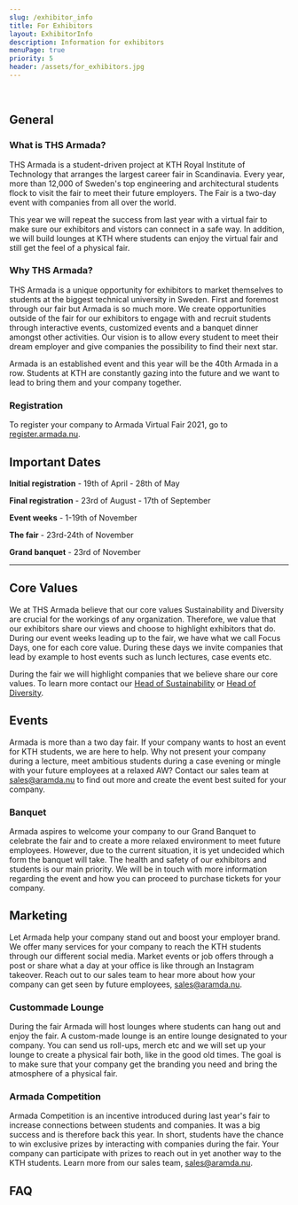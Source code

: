 ```yaml
---
slug: /exhibitor_info
title: For Exhibitors
layout: ExhibitorInfo
description: Information for exhibitors
menuPage: true
priority: 5
header: /assets/for_exhibitors.jpg
---
```


<br />
<a class="anchor" id="register-here"></a>

## General

<a class="anchor" id="armada2021"></a>

### What is THS Armada?

THS Armada is a student-driven project at KTH Royal Institute of Technology that arranges the largest career fair in Scandinavia. Every year, more than 12,000 of Sweden's top engineering and architectural students flock to visit the fair to meet their future employers. The Fair is a two-day event with companies from all over the world. 

This year we will repeat the success from last year with a virtual fair to make sure our exhibitors and vistors can connect in a safe way. In addition, we will build lounges at KTH where students can enjoy the virtual fair and still get the feel of a physical fair. 

<a class="anchor" id="why-armada"></a>

### Why THS Armada?

THS Armada is a unique opportunity for exhibitors to market themselves to students at the biggest technical university in Sweden. First and foremost through our fair but Armada is so much more. We create opportunities outside of the fair for our exhibitors to engage with and recruit students through interactive events, customized events and a banquet dinner amongst other activities. Our vision is to allow every student to meet their dream employer and give companies the possibility to find their next star. 

Armada is an established event and this year will be the 40th Armada in a row. Students at KTH are constantly gazing into the future and we want to lead to bring them and your company together. 

<a class="anchor" id="registration"></a>

### Registration

To register your company to Armada Virtual Fair 2021, go to [register.armada.nu](https://register.armada.nu).

<a class="anchor" id="important-dates"></a>

<div class="info-border-box">
<h2>Important Dates</h2>

**Initial registration** - 19th of April - 28th of May

**Final registration** - 23rd of August - 17th of September

**Event weeks** - 1-19th of November 

**The fair** - 23rd-24th of November 

**Grand banquet** - 23rd of November

</div>

---

<a class="anchor" id="core-values"></a>

## Core Values

We at THS Armada believe that our core values Sustainability and Diversity are crucial for the workings of any organization. Therefore, we value that our exhibitors share our views and choose to highlight exhibitors that do. During our event weeks leading up to the fair, we have what we call Focus Days, one for each core value.  During these days we invite companies that lead by example to host events such as lunch lectures, case events etc.

During the fair we will highlight companies that we believe share our core values. To learn more contact our [Head of Sustainability](mailto:saga.stugholm@armada.nu) or [Head of Diversity](mailto:anastasia.angeli@armada.nu).

<a class="anchor" id="events"></a>

## Events

Armada is more than a two day fair. If your company wants to host an event for KTH students, we are here to help. Why not present your company during a lecture, meet ambitious students during a case evening or mingle with your future employees at a relaxed AW? Contact our sales team at [sales@aramda.nu](mailto:sales@aramda.nu) to find out more and create the event best suited for your company. 

<a class="anchor" id="banquet"></a>

### Banquet
Armada aspires to welcome your company to our Grand Banquet to celebrate the fair and to create a more relaxed environment to meet future employees. However, due to the current situation, it is yet undecided which form the banquet will take. The health and safety of our exhibitors and students is our main priority. We will be in touch with more information regarding the event and how you can proceed to purchase tickets for your company. 

<a class="anchor" id="marketing"></a>

## Marketing
Let Armada help your company stand out and boost your employer brand. We offer many services for your company to reach the KTH students through our different social media. Market events or job offers through a post or share what a day at your office is like through an Instagram takeover. Reach out to our sales team to hear more about how your company can get seen by future employees, [sales@aramda.nu](mailto:sales@aramda.nu). 

<a class="anchor" id="custommade-lounge"></a>

### Custommade Lounge
During the fair Armada will host lounges where students can hang out and enjoy the fair. A custom-made lounge is an entire lounge designated to your company. You can send us roll-ups, merch etc and we will set up your lounge to create a physical fair both, like in the good old times. The goal is to make sure that your company get the branding you need and bring the atmosphere of a physical fair. 

<a class="anchor" id="armada-competition"></a>

### Armada Competition
Armada Competition is an incentive introduced during last year's fair to increase connections between students and companies. It was a big success and is therefore back this year. In short, students have the chance to win exclusive prizes by interacting with companies during the fair. Your company can participate with prizes to reach out in yet another way to the KTH  students. Learn more from our sales team, [sales@aramda.nu](mailto:sales@aramda.nu). 

<a class="anchor" id="faq"></a>

## FAQ

<a class="anchor" id="faq-general"></a>

<!-- ### General

#### How do I register for the fair?
You can register at register.armada.nu

#### When is the last day to register for the fair?
28th of May

#### Can our company get more exposure?
Yes, there are lots of ways to get more exposure for your company. For example, you can register for the partner kit which includes additional features during the fair, individual marketing and unlimited job adverts during the fair. 

Another way to stand out is through a Custommade Lounge. During the fair Armada will build lounges where students can hang out and attend the fair. The lounges will bring the visitors the atmosphere of a physical fair even in these challenging times. You will be able to send us merch, roll-ups etc to create a physical booth to compliment your digital one. 

You can also market your company through Armada’s different social media channels and even have an Instagram Takeover. 

An individual event could also be of interest. Armada offers lectures, case evenings or a customized event of your choice. 

Contact our sales team at [sales@aramda.nu](mailto:sales@aramda.nu) to work out what suits your company best. 

#### How do we become a partner?
To become a partner you register your interest in the partner kit on the registration page. As a partner you will not only stand out from the crowd but also boost your employer branding through a variety of marketing towards our students. Note that there is a limited amount of companies that can sign up for the partner kit.
To learn more, contact our sales team at [sales@aramda.nu](mailto:sales@aramda.nu). 

#### We would like more information, where do we turn?
Head over to our [contact page](https://armada.nu/contact).

<a class="anchor" id="faq-virtualfair"></a>

### Virtual Fair

#### What is a virtual fair?
A Virtual Fair is just like any other fair, but digital! It is hosted on a digital platform where companies and students can meet in a virtual environment through chats, video calls, webinars, and breakout rooms. Students create individual accounts and upload their resume which is then used to match students to companies. Companies will also have their own digital booth where you can present your company,  host games, have quizzes and so on. Only your imagination sets the rules. 

#### What is Graduateland?
Graduateland is the platform on which we host the Armada Virtual Fair. It allows companies to connect with students as well as give branding opportunities through a digital booth. It also allows students to create a profile that helps match your company with students with the right experience and interests. 

#### How will we communicate with students during the fair?
To communicate with the students our digital platform offers a range of different types of communication. Chatrooms, individual conference calls and breakout rooms where students can drop in at any time and join the conversation or just eavesdrop. You can also reach out to our students through Pop-Up Messages or by hosting a Webinar.

#### Will there be any physical events during the fair?
There will be no physical events where exhibitors can join during the fair. However, you do have the opportunity to create a branded student area, a Custommade Lounge,where students can hang out during the fair.  This is a great way to get more company branding during the fair. 

<a class="anchor" id="faq-marketing"></a>

### Marketing

#### Is it possible to add more marketing for our company?
Yes, we offer Instagram and Facebook posts as well as Instagram takeovers. Contact our sales team to learn more, [sales@aramda.nu](mailto:sales@aramda.nu). 

#### Can our company market job offers etc through Armada?
Yes! For starters, you can market your job offers during the fair. Add unlimited job offers if you have many interesting positions. You can also choose to market your job offers through Armada’s social media. Either via a post or via an Instagram takeover. Or why not have an event where you present your job offers and get the chance to meet KTH students at the same time?
Contact our sales team at [sales@aramda.nu](mailto:sales@aramda.nu) to find what suits your needs.

<a class="anchor" id="faq-events"></a>

### Events

#### What kind of events can our company host together with Armada?
Armada offers lectures, case events and participation at the panel at our Innovation night. You can also choose to participate in Armada Run or in Armada Competition. If you want a customized event, contact our sales team at [sales@aramda.nu](mailto:sales@aramda.nu) to work out an event that is perfect for you. -->